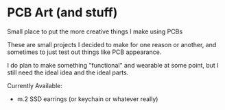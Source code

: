 # PCB Art (and stuff)
Small place to put the more creative things I make using PCBs

These are small projects I decided to make for one reason or another, and sometimes to just test out things like PCB appearance.

I do plan to make something "functional" and wearable at some point, but I still need the ideal idea and the ideal parts.

Currently Available:
* m.2 SSD earrings (or keychain or whatever really)
